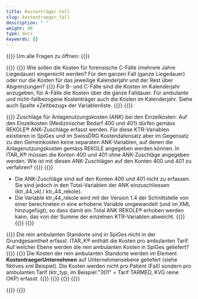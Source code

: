 ```yaml
---
title: Kostenträger Fall 
slug: kostentraeger_fall
description: " "
weight: 90
type: docs
keywords: []
---
```


{{<faqBlock>}}
Um alle Fragen zu öffnen: {{<collapsibleGroupCommand groupId="kostentraeger">}}

{{<numberedList>}}
{{<listItem>}}
Wie sollen die Kosten für forensische C-Fälle (mehrere Jahre Liegedauer) eingereicht werden? Für den ganzen Fall (ganze Liegedauer) oder nur die Kosten für das jeweilige Kalenderjahr und der Rest über Abgrenzungen?
{{<collapsibleBlock groupId="kostentraeger">}}
Für B- und C-Fälle sind die Kosten im Kalenderjahr anzugeben, für A-Fälle die Kosten über die ganze Falldauer. Für ambulante und nicht-fallbezogene Kostenträger auch die Kosten im Kalenderjahr. Siehe auch Spalte «Zeitbezug» der Variablenliste.
{{</collapsibleBlock>}}
{{</listItem>}}

{{<listItem>}}
Zuschläge für Anlagenutzungskosten (ANK) bei den Einzelkosten:  Auf den Einzelkosten (Medizinischer Bedarf 400 und 401) dürfen gemäss REKOLE® ANK-Zuschläge erfasst werden. Für diese KTR-Variablen existieren in SpiGes und im SwissDRG Kostendatensatz aber im Gegensatz zu den Gemeinkosten keine separaten ANK-Variablen, auf denen die Anlagenutzungskosten gemäss REKOLE angegeben werden können. In ITAR_K® müssen die Konten 400 und 401 ohne ANK-Zuschläge angegeben werden. Wie ist mit diesen ANK-Zuschlägen auf den Konten 400 und 401 zu verfahren?
{{<collapsibleBlock groupId="kostentraeger">}}
{{<markdown>}}

-	Die ANK-Zuschläge sind auf den Konten 400 und 401 nicht zu erfassen. Sie sind jedoch in den Total-Variablen der ANK einzuschliessen (ktr_44_vkl / ktr_44_rekole).
-	Die Variable ktr_44_rekole wird mit der Version 1.4 der Schnittstelle von einer berechneten in eine erhobene Variable umgewandelt (und im XML hinzugefügt), so dass damit ein Total ANK REKOLE® erhoben werden kann, das von der Summe der einzelnen KTR-Variablen abweicht.
{{</markdown>}}
{{</collapsibleBlock>}}
{{</listItem>}}

{{<listItem>}}
Die rein ambulanten Standorte sind in SpiGes nicht in der Grundgesamtheit erfasst. ITAR_K® enthält die Kosten pro ambulanten Tarif. Auf welcher Ebene werden die rein ambulanten Kosten in SpiGes geliefert?
{{<collapsibleBlock groupId="kostentraeger">}}
{{<markdown>}}
Die Kosten der rein ambulanten Standorte werden im Element **KostentraegerUnternehmen** auf Unternehmensebene geliefert (siehe fiktives xml Beispiel). Die Kosten werden nicht pro Patient (Fall) sondern pro ambulanten Tarif (ktr_typ, im Beispiel "301" = Tarif TARMED, KVG reine OKP) erfasst.
{{<insertImage image="xml_tarifambu.png" class="edge max-w-70">}}
{{</markdown>}}
{{</collapsibleBlock>}}
{{</listItem>}}

{{</numberedList>}}
{{</faqBlock>}}
